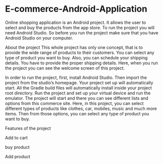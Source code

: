 # E-commerce-Android-Application
Online shopping application is an Android project. It allows the user to select and buy the products from the app store. To run the project you will need Android Studio. So before you run the project make sure that you have Android Studio on your computer.

About the project
This whole project has only one concept, that is to provide the wide range of products to their customers. You can select any type of product you want to buy. Also, you can schedule your shipping details. You have to provide the proper shipping details. Here, when you run the project you can see the welcome screen of this project.

In order to run the project, first, install Android Studio. Then import the project from the studio’s homepage. Your project set up will automatically start. All the Gradle build files will automatically install inside your project root directory. Run the project and set up your virtual device and run the emulator. The project will start and there you can see different lists and options from this commerce site. Here, in this project, you can select different types of products like clothes, car, mobiles, music and much more items. Then from those options, you can select any type of product you want to buy.

Features of the project

Add to cart
     
buy product
      
Add product
